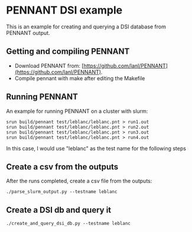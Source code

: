 # PENNANT DSI example
This is an example for creating and querying a DSI database from PENNANT output.

## Getting and compiling PENNANT
- Download PENNANT from: [https://github.com/lanl/PENNANT](https://github.com/lanl/PENNANT).
- Compile pennant with make after editing the Makefile

## Running PENNANT
An example for running PENNANT on a cluster with slurm:

```
srun build/pennant test/leblanc/leblanc.pnt > run1.out
srun build/pennant test/leblanc/leblanc.pnt > run2.out
srun build/pennant test/leblanc/leblanc.pnt > run3.out
srun build/pennant test/leblanc/leblanc.pnt > run4.out
```

In this case, I would use "leblanc" as the test name for the following steps

## Create a csv from the outputs
After the runs completed, create a csv file from the outputs:
```
./parse_slurm_output.py --testname leblanc
```

## Create a DSI db and query it
```
./create_and_query_dsi_db.py --testname leblanc
```
